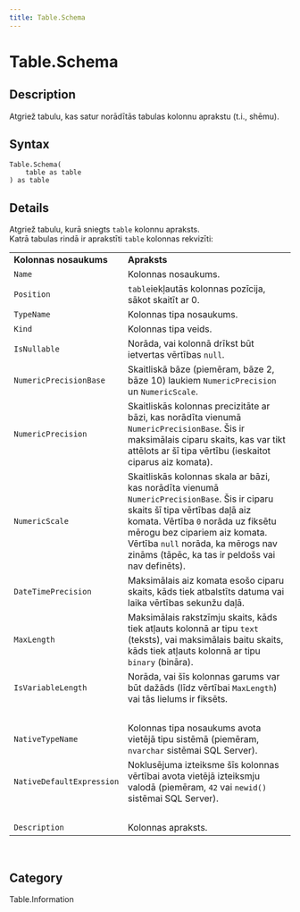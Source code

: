 ```yaml
---
title: Table.Schema
---
```


# Table.Schema


## Description

Atgriež tabulu, kas satur norādītās tabulas kolonnu aprakstu (t.i., shēmu).


## Syntax

```powerquery
Table.Schema(
    table as table
) as table
```


## Details

Atgriež tabulu, kurā sniegts <code>table</code> kolonnu apraksts.<br />Katrā tabulas rindā ir aprakstīti <code>table</code> kolonnas rekvizīti:<br /><table>  <tr>    <td><b>Kolonnas nosaukums</b></td>    <td><b>Apraksts</b></td>  </tr>  <tr>    <td><code>Name</code></td>    <td>Kolonnas nosaukums.</td>  </tr>  <tr>    <td><code>Position</code></td>    <td> <code>table</code>iekļautās kolonnas pozīcija, sākot skaitīt ar 0.</td>  </tr>  <tr>    <td><code>TypeName</code></td>    <td>Kolonnas tipa nosaukums.</td>  </tr>  <tr>    <td><code>Kind</code></td>    <td>Kolonnas tipa veids.</td>  </tr>  <tr>    <td><code>IsNullable</code></td>    <td>Norāda, vai kolonnā drīkst būt ietvertas vērtības <code>null</code>.</td>  </tr>  <tr>    <td><code>NumericPrecisionBase</code></td>    <td>Skaitliskā bāze (piemēram, bāze 2, bāze 10) laukiem <code>NumericPrecision</code> un <code>NumericScale</code>.</td>  </tr>  <tr>    <td><code>NumericPrecision</code></td>    <td>Skaitliskās kolonnas precizitāte ar bāzi, kas norādīta vienumā <code>NumericPrecisionBase</code>. Šis ir maksimālais ciparu skaits, kas var tikt attēlots ar šī tipa vērtību (ieskaitot ciparus aiz komata).</td>  </tr>  <tr>    <td><code>NumericScale</code></td>    <td>Skaitliskās kolonnas skala ar bāzi, kas norādīta vienumā <code>NumericPrecisionBase</code>. Šis ir ciparu skaits šī tipa vērtības daļā aiz komata. Vērtība <code>0</code> norāda uz fiksētu mērogu bez cipariem aiz komata. Vērtība <code>null</code> norāda, ka mērogs nav zināms (tāpēc, ka tas ir peldošs vai nav definēts).</td>  </tr>  <tr>    <td><code>DateTimePrecision</code></td>    <td>Maksimālais aiz komata esošo ciparu skaits, kāds tiek atbalstīts datuma vai laika vērtības sekunžu daļā.</td>  </tr>  <tr>    <td><code>MaxLength</code></td>    <td>Maksimālais rakstzīmju skaits, kāds tiek atļauts kolonnā ar tipu <code>text</code> (teksts), vai maksimālais baitu skaits, kāds tiek atļauts kolonnā ar tipu <code>binary</code> (bināra).</td>  </tr>  <tr>    <td><code>IsVariableLength</code></td>    <td>Norāda, vai šīs kolonnas garums var būt dažāds (līdz vērtībai <code>MaxLength</code>) vai tās lielums ir fiksēts.</td>  </tr>  <tr>    <td>&nbsp;</td>    <td>&nbsp;</td>  </tr>  <tr>    <td><code>NativeTypeName</code></td>    <td>Kolonnas tipa nosaukums avota vietējā tipu sistēmā (piemēram, <code>nvarchar</code> sistēmai SQL Server).</td>  </tr>  <tr>    <td><code>NativeDefaultExpression</code></td>    <td>Noklusējuma izteiksme šīs kolonnas vērtībai avota vietējā izteiksmju valodā (piemēram, <code>42</code> vai <code>newid()</code> sistēmai SQL Server).</td>  </tr>  <tr>    <td>&nbsp;</td>    <td>&nbsp;</td>  </tr>  <tr>    <td><code>Description</code></td>    <td>Kolonnas apraksts.</td>  </tr></table><br />



## Category
Table.Information
